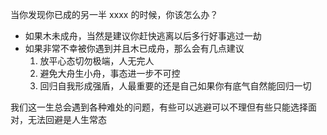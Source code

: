 当你发现你已成的另一半 xxxx 的时候，你该怎么办？

-  如果木未成舟，当然是建议你赶快逃离以后多行好事逃过一劫
-  如果非常不幸被你遇到并且木已成舟，那么会有几点建议
	1.  放平心态切勿极端，人无完人
	2.  避免大舟生小舟，事态进一步不可控
	3.  回归自我形成强盾，人最重要的还是自己如果你有底气自然能回归一切


我们这一生总会遇到各种难处的问题，有些可以逃避可以不理但有些只能选择面对，无法回避是人生常态

